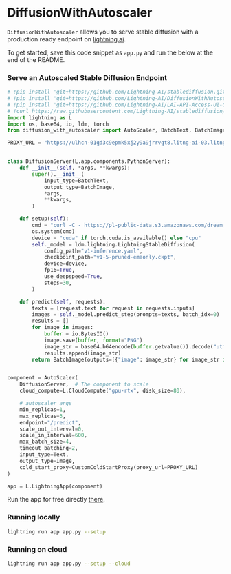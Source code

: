 # DiffusionWithAutoscaler
`DiffusionWithAutoscaler` allows you to serve stable diffusion with a production ready endpoint on [lightning.ai](https://lightning.ai/).

To get started, save this code snippet as `app.py` and run the below at the end of the README.

### Serve an Autoscaled Stable Diffusion Endpoint

```python
# !pip install 'git+https://github.com/Lightning-AI/stablediffusion.git@lit'
# !pip install 'git+https://github.com/Lightning-AI/DiffusionWithAutoscaler.git'
# !pip install 'git+https://github.com/Lightning-AI/LAI-API-Access-UI-Component.git'
# !curl https://raw.githubusercontent.com/Lightning-AI/stablediffusion/lit/configs/stable-diffusion/v1-inference.yaml -o v1-inference.yaml
import lightning as L
import os, base64, io, ldm, torch
from diffusion_with_autoscaler import AutoScaler, BatchText, BatchImage, Text, Image, CustomColdStartProxy

PROXY_URL = "https://ulhcn-01gd3c9epmk5xj2y9a9jrrvgt8.litng-ai-03.litng.ai/api/predict"


class DiffusionServer(L.app.components.PythonServer):
    def __init__(self, *args, **kwargs):
        super().__init__(
            input_type=BatchText,
            output_type=BatchImage,
            *args,
            **kwargs,
        )

    def setup(self):
        cmd = "curl -C - https://pl-public-data.s3.amazonaws.com/dream_stable_diffusion/v1-5-pruned-emaonly.ckpt -o v1-5-pruned-emaonly.ckpt"
        os.system(cmd)
        device = "cuda" if torch.cuda.is_available() else "cpu"
        self._model = ldm.lightning.LightningStableDiffusion(
            config_path="v1-inference.yaml",
            checkpoint_path="v1-5-pruned-emaonly.ckpt",
            device=device,
            fp16=True,
            use_deepspeed=True,
            steps=30,        
        )

    def predict(self, requests):
        texts = [request.text for request in requests.inputs]
        images = self._model.predict_step(prompts=texts, batch_idx=0)
        results = []
        for image in images:
            buffer = io.BytesIO()
            image.save(buffer, format="PNG")
            image_str = base64.b64encode(buffer.getvalue()).decode("utf-8")
            results.append(image_str)
        return BatchImage(outputs=[{"image": image_str} for image_str in results])


component = AutoScaler(
    DiffusionServer,  # The component to scale
    cloud_compute=L.CloudCompute("gpu-rtx", disk_size=80),

    # autoscaler args
    min_replicas=1,
    max_replicas=3,
    endpoint="/predict",
    scale_out_interval=0,
    scale_in_interval=600,
    max_batch_size=4,
    timeout_batching=2,
    input_type=Text,
    output_type=Image,
    cold_start_proxy=CustomColdStartProxy(proxy_url=PROXY_URL)
)

app = L.LightningApp(component)
```

Run the app for free directly [there](https://lightning.ai/component/UJ7stJI225-Serve%20Dreambooth%20Diffusion).

### Running locally

```bash
lightning run app app.py --setup
```

### Running on cloud

```bash
lightning run app app.py --setup --cloud
```
